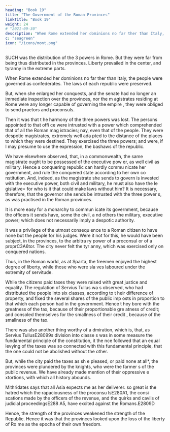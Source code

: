 ```yaml
---
heading: "Book 19"
title: "The Government of the Roman Provinces"
linkTitle: "Book 19"
weight: 24
# "2021-09-30"
description: "When Rome extended her dominions no far ther than Italy, the people were governed as confederates. The laws of each republic were preserved"
c: "seagreen"
icon: "/icons/mont.png"
---
```




SUCH was the distribution of the 3 powers in Rome. But they were far from being thus distributed in the provinces. Liberty prevailed in the center, and tyranny in the extreme parts.

When Rome extended her dominions no far ther than Italy, the people were governed as confederates. The laws of each republic were preserved. 

But, when she enlarged her conquests, and the senate had no longer an immediate inspection over the provinces, nor the m agistrates residing at Rome were any longer capable of governing the empire , they were obliged to send praetors and proconsuls. 

Then it was that t he harmony of the three powers was lost. The persons appointed to that offi ce were intrusted with a power which comprehended that of all the Roman mag istracies; nay, even that of the people. They were despotic magistrates, extremely well ada pted to the distance of the places to which they were destined. They exercised the three powers; and were, if I may presume to use the expression, the bashaws of the republic.

We have elsewhere observed, that, in a commonwealth, the same magistrate ought to be possessed of the executive pow er, as well civil as military. Hence a conquering republic can hardly commu nicate her government, and rule the conquered state according to her own co nstitution. And, indeed, as the magistrate she sends to govern is invested  with the executive power, both civil and military, he must also have the le gislative= for who is it that could make laws without him? It is necessary, therefore, that the governor she sends be intrusted with the three power s, as was practised in the Roman provinces.

It is more easy for a monarchy to commun icate its government, because the officers it sends have, some the civil, a nd others the military, executive power; which does not necessarily imply a despotic authority.

It was a privilege of the utmost consequ ence to a Roman citizen to have none but the people for his judges. Were it not for this, he would have been subject, in the provinces, to the arbitra ry power of a proconsul or of a proprC3A6tor. The city never felt the tyr anny, which was exercised only on conquered nations.

Thus, in the Roman world, as at Sparta,  the freemen enjoyed the highest degree of liberty, while those who were sla ves laboured under the extremity of servitude.

While the citizens paid taxes they were  raised with great justice and equality. The regulation of Servius Tullus wa s observed, who had distributed the people into six classes, according to t heir difference of property, and fixed the several shares of the public imp osts in proportion to that which each person had in the government. Hence t hey bore with the greatness of the tax, because of their proportionable gre atness of credit; and consoled themselves for the smallness of their credit , because of the smallness of the tax.

There was also another thing worthy of a dmiration, which is, that, as Servius TullusE28099s division into classe s was in some measure the fundamental principle of the constitution, it the nce followed that an equal levying of the taxes was so connected with this  fundamental principle, that the one could not be abolished without the other.

But, while the city paid the taxes as sh e pleased, or paid none at all*, the provinces were plundered by the knights, who were the farmer s of the public revenue. We have already made mention of their oppressive e xtortions, with which all history abounds.


Mithridates says that all Asia expects me as her deliverer.  so great is the hatred which the rapaciousness of the proconsu lsE280A1, the consi scations made by the officers of the revenue, and the quirks and cavils of  judicial proceedingsE288 A5, have excited against the Romans.E2809D

Hence, the strength of the provinces weakened the strength of the Republic. Hence it was that the provinces looked upon the loss of the liberty of Ro me as the epocha of their own freedom.

<!-- 
CHAP. XX.= The End of this Book.

I should be glad to inquire into the dis tribution of the three powers in all the moderate governments we are acquai nted with, in order to calculate the degrees of liberty which each may enjo y. But we must not always exhaust a subject, so as to leave no work at all  for the reader. My business is not to make people read, but to make them think. -->